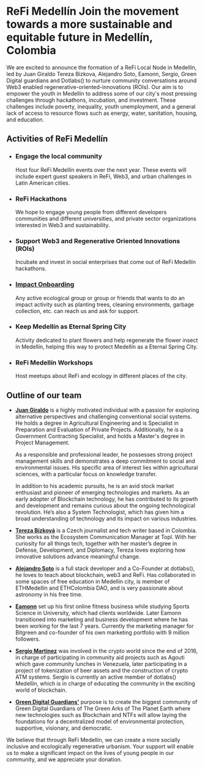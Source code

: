 # **ReFi Medellín Join the movement towards a more sustainable and equitable future in Medellín, Colombia**

We are excited to announce the formation of a ReFi Local Node in Medellín, led by Juan Giraldo Tereza Bizkova, Alejandro Soto, Eamonn, Sergio, Green Digital guardians and Dotlabs() to nurture community conversations around Web3 enabled regenerative-oriented-innovations (ROIs). Our aim is to empower the youth in Medellín to address some of our city's most pressing challenges through hackathons, incubation, and investment. These challenges include poverty, inequality, youth unemployment, and a general lack of access to resource flows such as energy, water, sanitation, housing, and education.

## Activities of ReFi Medellín
- ### Engage the local community
  Host four ReFi Medellín events over the next year. These events will include expert guest speakers in ReFi, Web3, and urban challenges in Latin American cities.

- ### ReFi Hackathons
  We hope to engage young people from different developers communities and different universities, and private sector organizations interested in Web3 and sustainability.

- ### Support Web3 and Regenerative Oriented Innovations (ROIs)
  Incubate and invest in social enterprises that come out of ReFi Medellín hackathons.

- ### [Impact Onboarding](https://github.com/ReFiMedellin/.github/tree/main/Impact%20Onboarding)
  Any active ecological group or group or friends that wants to do an impact activity such as planting trees, cleaning environments, garbage collection, etc. can reach us and ask for support.

- ### Keep Medellín as Eternal Spring City
  Activity dedicated to plant flowers and help regenerate the flower insect in Medellín, helping this way to protect Medellín as a Eternal Spring City.

- ### ReFi Medellín Workshops
  Host meetups about ReFi and ecology in different places of the city.


## Outline of our team
- **[Juan Giraldo](https://github.com/Juancamp1987)** is a highly motivated individual with a passion for exploring alternative perspectives and challenging conventional social systems. He holds a degree in Agricultural Engineering and is Specialist in Preparation and Evaluation of Private Projects. Additionally, he is a Government Contracting Specialist, and holds a Master's degree in Project Management.

  As a responsible and professional leader, he possesses strong project management skills and demonstrates a deep commitment to social and environmental issues. His specific area of interest lies within agricultural sciences, with a particular focus on knowledge transfer.

  In addition to his academic pursuits, he is an avid stock market enthusiast and pioneer of emerging technologies and markets. As an early adopter of Blockchain technology, he has contributed to its growth and development and remains curious about the ongoing technological revolution. He’s also a System Technologist, which has given him a broad understanding of technology and its impact on various industries.

- **[Tereza Bízková](https://www.linkedin.com/in/tereza-bizkova/)** is a Czech journalist and tech writer based in Colombia. She works as the Ecosystem Communication Manager at Topl. With her curiosity for all things tech, together with her master’s degree in Defense, Development, and Diplomacy, Tereza loves exploring how innovative solutions advance meaningful change.

- **[Alejandro Soto](https://github.com/alejandro99so)** is a full stack developer and a Co-Founder at dotlabs(), he loves to teach about blockchain, web3 and ReFi. Has collaborated in some spaces of free education in Medellin city, is member of ETHMedellín and ETHColombia DAO, and is very passionate about astronomy in his free time.

- **[Eamonn](https://twitter.com/cryptochimba)** set up his first online fitness business while studying Sports Science in University,  which had clients worldwide. Later Eamonn transitioned into marketing and business development where he has been working for the last 7 years. Currently the marketing manager for Bitgreen and co-founder of his own marketing portfolio with 9 million followers.

- **[Sergio Martinez](https://github.com/sergiotechx)** was involved in the crypto world since the end of 2016, in charge of participating in community aid projects such as Agouti which gave community lunches in Venezuela, later participating in a project of tokenization of beer assets and the construction of crypto ATM systems. Sergio is currently an active member of dotlabs() Medellín, which is in charge of educating the community in the exciting world of blockchain.

- **[Green Digital Guardians'](https://dgguardians.com/)** purpose is to create the biggest community of Green Digital Guardians of The Green Arks of The Planet Earth where new technologies such as Blockchain and NTFs will allow laying the foundations for a decentralized model of environmental protection, supportive, visionary, and democratic.

We believe that through ReFi Medellín, we can create a more socially inclusive and ecologically regenerative urbanism. Your support will enable us to make a significant impact on the lives of young people in our community, and we appreciate your donation.
